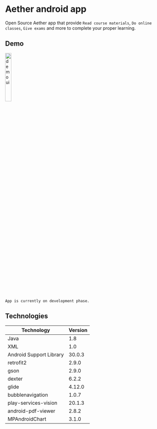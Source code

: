 # Aether android app

Open Source Aether app that provide `Read course materials`, `Do online classes`, `Give exams` and more to complete your proper learning.

## Demo

 <img src="demo.gif" width = 20% alt="demo ui">

 `App is currently on development phase.`

 <!-- ## Features


## Challenges 

## ChangeLog -->

## Technologies

| Technology              | Version |
|-------------------------|---------|
| Java                    | 1.8     |
| XML                     | 1.0     |
| Android Support Library | 30.0.3  |
| retrofit2               | 2.9.0   |
| gson                    | 2.9.0   |
| dexter                  | 6.2.2   |
| glide                   | 4.12.0  |
| bubblenavigation        | 1.0.7   |
| play-services-vision    | 20.1.3  |
| android-pdf-viewer      | 2.8.2   |
| MPAndroidChart          | 3.1.0   |
